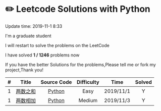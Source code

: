 # :pencil2: Leetcode Solutions with Python
Update time:  2019-11-1 8:33

I'm a graduate student

I will restart to solve the problems on the LeetCode

I have solved **1  /   1246** problems now

If you have the better Solutions for the problems,Please tell me or fork my project,Thank you!

| # | Title | Source Code |  Difficulty | Time | Solved|
|:---:|:---:|:---:|:---:|:---:|:---:|
|1|[ 两数之和 ](https://leetcode-cn.com/problems/two-sum/submissions/)|[Python](https://github.com/BlackSpaceGZY/LeetCode_Master/blob/master/Code/1.py)|Easy|2019/11/1| Y |
|1|[ 两数相加 ](https://leetcode-cn.com/problems/add-two-numbers/submissions/)|[Python](https://github.com/BlackSpaceGZY/LeetCode_Master/blob/master/Code/2.py)|Medium|2019/11/3| Y |